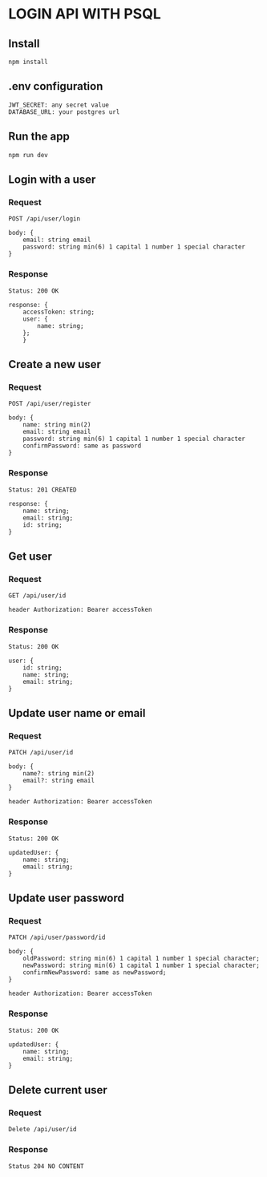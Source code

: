 # LOGIN API WITH PSQL

## Install

    npm install

## .env configuration

    JWT_SECRET: any secret value
    DATABASE_URL: your postgres url

## Run the app

    npm run dev

## Login with a user

### Request

`POST /api/user/login`

    body: {
        email: string email
        password: string min(6) 1 capital 1 number 1 special character
    }

### Response

    Status: 200 OK

    response: {
        accessToken: string;
        user: {
            name: string;
        };
        }

## Create a new user

### Request

`POST /api/user/register`

    body: {
        name: string min(2)
        email: string email
        password: string min(6) 1 capital 1 number 1 special character
        confirmPassword: same as password
    }

### Response

    Status: 201 CREATED

    response: {
        name: string;
        email: string;
        id: string;
    }

## Get user

### Request

`GET /api/user/id`

    header Authorization: Bearer accessToken

### Response

    Status: 200 OK

    user: {
        id: string;
        name: string;
        email: string;
    }

## Update user name or email

### Request

`PATCH /api/user/id`

    body: {
        name?: string min(2)
        email?: string email
    }

    header Authorization: Bearer accessToken

### Response

    Status: 200 OK

    updatedUser: {
        name: string;
        email: string;
    }

## Update user password

### Request

`PATCH /api/user/password/id`

    body: {
        oldPassword: string min(6) 1 capital 1 number 1 special character;
        newPassword: string min(6) 1 capital 1 number 1 special character;
        confirmNewPassword: same as newPassword;
    }

    header Authorization: Bearer accessToken

### Response

    Status: 200 OK

    updatedUser: {
        name: string;
        email: string;
    }

## Delete current user

### Request

`Delete /api/user/id`

### Response

    Status 204 NO CONTENT